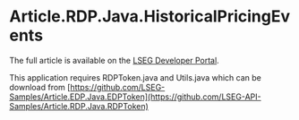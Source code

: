 # Article.RDP.Java.HistoricalPricingEvents
The full article is available on the [LSEG Developer Portal](https://developers.lseg.com/en/article-catalog/article/easy-retrieving-historical-pricing-events-data-json-using-jackson-refinitiv-data-platform). 

This application requires RDPToken.java and Utils.java which can be download from [https://github.com/LSEG-Samples/Article.EDP.Java.EDPToken](https://github.com/LSEG-API-Samples/Article.RDP.Java.RDPToken)

